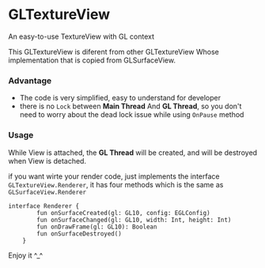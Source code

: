 # GLTextureView
 An easy-to-use TextureView with GL context

This GLTextureView is diferent from other GLTextureView Whose implementation that is copied from GLSurfaceView.

### Advantage

* The code is very simplified, easy to understand for developer
* there is no ```Lock``` between **Main Thread** And **GL Thread**, so you don't need to worry about the dead lock issue while using ```OnPause``` method

### Usage
While View is attached, the **GL Thread** will be created, and will be destroyed when View is detached.

if you want wirte your render code, just implements the interface ```GLTextureView.Renderer```, it has four methods which is the same as ```GLSurfaceView.Renderer```

```
interface Renderer {
        fun onSurfaceCreated(gl: GL10, config: EGLConfig)
        fun onSurfaceChanged(gl: GL10, width: Int, height: Int)
        fun onDrawFrame(gl: GL10): Boolean
        fun onSurfaceDestroyed()
    }
```

Enjoy it ^_^
